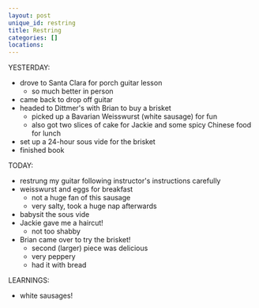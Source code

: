 ```yaml
---
layout: post
unique_id: restring
title: Restring
categories: []
locations: 
---
```


YESTERDAY:
* drove to Santa Clara for porch guitar lesson
  * so much better in person
* came back to drop off guitar
* headed to Dittmer's with Brian to buy a brisket
  * picked up a Bavarian Weisswurst (white sausage) for fun
  * also got two slices of cake for Jackie and some spicy Chinese food for lunch
* set up a 24-hour sous vide for the brisket
* finished book

TODAY:
* restrung my guitar following instructor's instructions carefully
* weisswurst and eggs for breakfast
  * not a huge fan of this sausage
  * very salty, took a huge nap afterwards
* babysit the sous vide
* Jackie gave me a haircut!
  * not too shabby
* Brian came over to try the brisket!
  * second (larger) piece was delicious
  * very peppery
  * had it with bread

LEARNINGS:
* white sausages!
